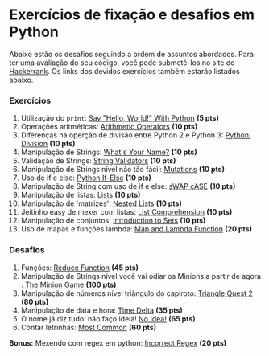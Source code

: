 # Exercícios de fixação e desafios em Python

Abaixo estão os desafios seguindo a ordem de assuntos abordados. Para ter uma avaliação do seu código, você pode submetê-los no site do [Hackerrank](https://www.hackerrank.com). Os links dos devidos exercícios também estarão listados abaixo.

### Exercícios
1. Utilização do `print`: [Say "Hello, World!" With Python](https://www.hackerrank.com/challenges/py-hello-world) __(5 pts)__
2. Operações aritméticas: [Arithmetic Operators](https://www.hackerrank.com/challenges/python-arithmetic-operators) __(10 pts)__
3. Diferenças na operção de divisão entre Python 2 e Python 3: [Python: Division](https://www.hackerrank.com/challenges/python-division) __(10 pts)__
4. Manipulação de Strings: [What's Your Name?](https://www.hackerrank.com/challenges/whats-your-name) __(10 pts)__
5. Validação de Strings: [String Validators](https://www.hackerrank.com/challenges/string-validators) __(10 pts)__
6. Manipulação de Strings nível não tão fácil: [Mutations](https://www.hackerrank.com/challenges/python-mutations) __(10 pts)__
7. Uso de if e else: [Python If-Else](https://www.hackerrank.com/challenges/py-if-else) __(10 pts)__
8. Manipulação de String com uso de if e else: [sWAP cASE](https://www.hackerrank.com/challenges/swap-case) __(10 pts)__
9. Manipulação de listas: [Lists](https://www.hackerrank.com/challenges/python-lists) __(10 pts)__
10. Manipulação de 'matrizes': [Nested Lists](https://www.hackerrank.com/challenges/nested-list) __(10 pts)__
11. Jeitinho easy de mexer com listas: [List Comprehension](https://www.hackerrank.com/challenges/list-comprehensions) __(10 pts)__
12. Manipulação de conjuntos: [Introduction to Sets](https://www.hackerrank.com/challenges/py-introduction-to-sets) __(10 pts)__
13. Uso de mapas e funções lambda: [Map and Lambda Function](https://www.hackerrank.com/challenges/map-and-lambda-expression) __(20 pts)__

### Desafios
1. Funções: [Reduce Function](https://www.hackerrank.com/challenges/reduce-function) __(45 pts)__
2. Manipulação de Strings nível você vai odiar os Minions a partir de agora     : [The Minion Game](https://www.hackerrank.com/challenges/the-minion-game) __(100 pts)__
3. Manipulação de números nível triângulo do capiroto: [Triangle Quest 2](https://www.hackerrank.com/challenges/triangle-quest-2) __(80 pts)__
4. Manipulação de data e hora: [Time Delta](https://www.hackerrank.com/challenges/python-time-delta) __(35 pts)__
5. O nome já diz tudo: não faço ideia! [No Idea!](https://www.hackerrank.com/challenges/no-idea) __(65 pts)__
6. Contar letrinhas: [Most Common](https://www.hackerrank.com/challenges/most-commons) __(60 pts)__

__Bonus:__ Mexendo com regex em python: [Incorrect Regex](https://www.hackerrank.com/challenges/incorrect-regex) __(20 pts)__
